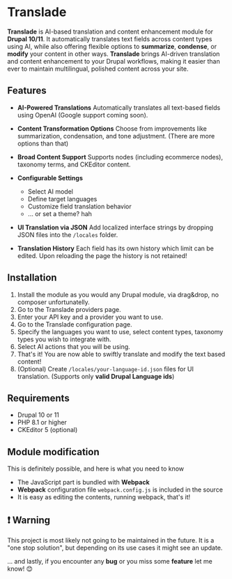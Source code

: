 # Translade

**Translade** is AI-based translation and content enhancement module for **Drupal 10/11**. It automatically translates text fields across content types using AI, while also offering flexible options to **summarize**, **condense**, or **modify** your content in other ways. **Translade** brings AI-driven translation and content enhancement to your Drupal workflows, making it easier than ever to maintain multilingual, polished content across your site.

## Features

- **AI-Powered Translations**
  Automatically translates all text-based fields using OpenAI (Google support coming soon).

- **Content Transformation Options**
  Choose from improvements like summarization, condensation, and tone adjustment. (There are more options than that)

- **Broad Content Support**
  Supports nodes (including ecommerce nodes), taxonomy terms, and CKEditor content.

- **Configurable Settings**
  - Select AI model
  - Define target languages
  - Customize field translation behavior
  - ... or set a theme? hah

- **UI Translation via JSON**
  Add localized interface strings by dropping JSON files into the `/locales` folder.

- **Translation History**
  Each field has its own history which limit can be edited. Upon reloading the page the history is not retained!

## Installation

1. Install the module as you would any Drupal module, via drag&drop, no composer unfortunatelly.
2. Go to the Translade providers page.
3. Enter your API key and a provider you want to use.
4. Go to the Translade configuration page.
5. Specify the languages you want to use, select content types, taxonomy types you wish to integrate with.
6. Select AI actions that you will be using.
7. That's it! You are now able to swiftly translate and modify the text based content!
8. (Optional) Create `/locales/your-language-id.json` files for UI translation. (Supports only **valid Drupal Language ids**)

## Requirements

- Drupal 10 or 11
- PHP 8.1 or higher
- CKEditor 5 (optional)

## Module modification

This is definitely possible, and here is what you need to know

- The JavaScript part is bundled with **Webpack**
- **Webpack** configuration file `webpack.config.js` is included in the source
- It is easy as editing the contents, running webpack, that's it!

## ❗ Warning

This project is most likely not going to be maintained in the future. It is a "one stop solution", but depending on its use cases it might see an update.

... and lastly, if you encounter any **bug** or you miss some **feature** let me know! 😊
